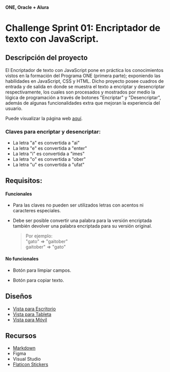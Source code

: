 #### ONE, Oracle + Alura
# Challenge Sprint 01: Encriptador de texto con JavaScript.

## Descripción del proyecto
El Encriptador de texto con JavaScript pone en práctica los conocimientos vistos en la formación del Programa ONE (primera parte); exponiendo las habilidades en JavaScript, CSS y HTML. Dicho proyecto posee cuadros de entrada y de salida en donde se muestra el texto a encriptar y desencriptar respectivamente, los cuales son procesados y mostrados por medio la lógica de programación a través de botones "Encriptar" y "Desencriptar", además de algunas funcionalidades extra que mejoran la experiencia del usuario.

Puede visualizar la página web [aquí](https://noemi-ec.github.io/NoemiCODE/).

### Claves para encriptar y desencriptar:
- La letra "a" es convertida a "ai"
- La letra "e" es convertida a "enter"
- La letra "i" es convertida a "imes"
- La letra "o" es convertida a "ober"
- La letra "u" es convertida a "ufat"

## Requisitos:
#### Funcionales
- Para las claves no pueden ser utilizados letras con acentos ni caracteres especiales.

- Debe ser posible convertir una palabra para la versión encriptada también devolver una palabra encriptada para su versión original.

  > Por ejemplo:  
  > "gato" => "gaitober"  
  > gaitober" => "gato"

#### No funcionales
- Botón para limpiar campos.

- Botón para copiar texto.

## Diseños
* [Vista para Escritorio](/img/Layouts/Desktop.png)
* [Vista para Tableta](/img/Layouts/Tableta.png)
* [Vista para Móvil](/img/Layouts/Movil.png)

## Recursos
* [Markdown](https://github.com/ricval/Documentacion/blob/master/Markdown/daringfireball/basics.md)
* Figma
* Visual Studio
* [Flaticon Stickers](https://www.flaticon.com/stickers-pack/animals-139?word=animales)
